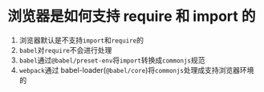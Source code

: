 # 浏览器是如何支持 require 和 import 的

1. 浏览器默认是不支持`import`和`require`的
2. `babel`对`require`不会进行处理
3. `babel`通过`@babel/preset-env`将`import`转换成`commonjs`规范
4. `webpack`通过 babel-loader(`@babel/core`)将`commonjs`处理成支持浏览器环境的
